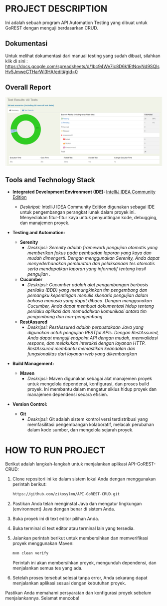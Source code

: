 # PROJECT DESCRIPTION

Ini adalah sebuah program API Automation Testing yang dibuat untuk GoREST dengan menguji berdasarkan CRUD.

## Dokumentasi
Untuk melihat dokumentasi dari manual testing yang sudah dibuat, silahkan klik di sini :
https://docs.google.com/spreadsheets/d/1bc94We7ic8D6k1EtNqyNd9SQlsHv5JmweCTHarWi3HA/edit#gid=0

## Overall Report
![Alt Text](overall-testing.png)

## Tools and Technology Stack
- **Integrated Development Environment (IDE):** [IntelliJ IDEA Community Edition](https://www.jetbrains.com/idea/)
  - *Deskripsi:* IntelliJ IDEA Community Edition digunakan sebagai IDE untuk pengembangan perangkat lunak dalam proyek ini. Menyediakan fitur-fitur kaya untuk penyuntingan kode, debugging, dan manajemen proyek.

- **Testing and Automation:**
  - **Serenity**
    - *Deskripsi: Serenity adalah framework pengujian otomatis yang memberikan fokus pada pembuatan laporan yang kaya dan mudah dimengerti. Dengan menggunakan Serenity, Anda dapat 
menyederhanakan pembuatan dan pelaksanaan tes otomatis serta mendapatkan laporan yang informatif tentang hasil pengujian* .
  - **Cucumber**
    - *Deskripsi: Cucumber adalah alat pengembangan berbasis perilaku (BDD) yang memungkinkan tim pengembang dan pemangku kepentingan menulis skenario pengujian dalam bahasa manusia yang dapat dibaca. Dengan menggunakan Cucumber, Anda dapat membuat dokumentasi hidup tentang perilaku aplikasi dan memudahkan komunikasi antara tim pengembang dan non-pengembang*
  - **RestAssured**
    - *Deskripsi: RestAssured adalah perpustakaan Java yang digunakan untuk pengujian RESTful APIs. Dengan RestAssured, Anda dapat menguji endpoint API dengan mudah, memvalidasi respons, dan melakukan interaksi dengan layanan HTTP. RestAssured membantu memastikan keandalan dan fungsionalitas dari layanan web yang dikembangkan*

- **Build Management:**
  - **Maven**
    - *Deskripsi:* Maven digunakan sebagai alat manajemen proyek untuk mengelola dependensi, konfigurasi, dan proses build proyek. Ini membantu dalam mengatur siklus hidup proyek dan manajemen dependensi secara efisien.
      
- **Version Control:**
  - **Git**
    - *Deskripsi:* Git adalah sistem kontrol versi terdistribusi yang memfasilitasi pengembangan kolaboratif, melacak perubahan dalam kode sumber, dan mengelola sejarah proyek.

# HOW TO RUN PROJECT

Berikut adalah langkah-langkah untuk menjalankan aplikasi API-GoREST-CRUD:

1. Clone repositori ini ke dalam sistem lokal Anda dengan menggunakan perintah berikut:

    ```bash
    https://github.com/zikosylmn/API-GoREST-CRUD.git
    ```

2. Pastikan Anda telah menginstal Java dan mengatur lingkungan (environment) Java dengan benar di sistem Anda.

3. Buka proyek ini di text editor pilihan Anda.

4. Buka terminal di text editor atau terminal lain yang tersedia.

5. Jalankan perintah berikut untuk membersihkan dan memverifikasi proyek menggunakan Maven:

    ```bash
    mvn clean verify
    ```

   Perintah ini akan membersihkan proyek, mengunduh dependensi, dan menjalankan semua tes yang ada.

6. Setelah proses tersebut selesai tanpa error, Anda sekarang dapat menjalankan aplikasi sesuai dengan kebutuhan proyek.

Pastikan Anda memahami persyaratan dan konfigurasi proyek sebelum menjalankannya. Selamat mencoba!
